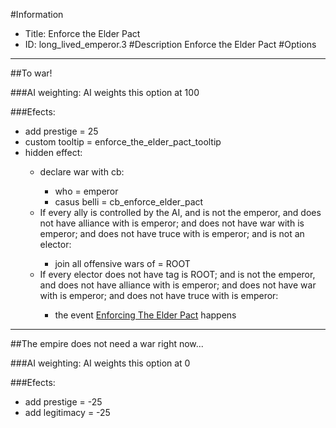 #Information
 - Title: Enforce the Elder Pact
 - ID: long_lived_emperor.3
#Description
Enforce the Elder Pact
#Options

___
##To war!

###AI weighting:
AI weights this option at 100


###Efects:<ul><li>add prestige = 25</li><li>custom tooltip = enforce_the_elder_pact_tooltip</li><li>hidden effect:</li><ul><li>declare war with cb:</li><ul><li>who = emperor</li><li>casus belli = cb_enforce_elder_pact</li></ul><li>If every ally is controlled by the AI, and  is not the emperor, and does not have alliance with is emperor; and does not have war with is emperor; and does not have truce with is emperor; and  is not an elector:</li><ul><li>join all offensive wars of = ROOT</li></ul><li>If every elector does not have tag is ROOT; and  is not the emperor, and does not have alliance with is emperor; and does not have war with is emperor; and does not have truce with is emperor:</li><ul><li>the event [Enforcing The Elder Pact](../events/enforcing_the_elder_pact.md) happens</li></ul></ul></ul>

___
##The empire does not need a war right now...

###AI weighting:
AI weights this option at 0


###Efects:<ul><li>add prestige = -25</li><li>add legitimacy = -25</li></ul>
